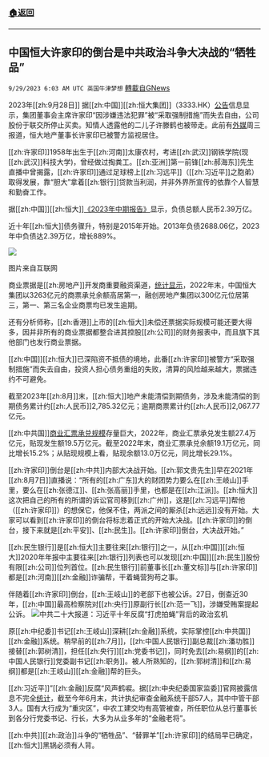 ###  [:house:返回](README.md)
---


## 中国恒大许家印的倒台是中共政治斗争大决战的“牺牲品”
`9/29/2023 6:03 AM UTC 英国牛津梦想` [轉載自GNews](https://gnews.org/articles/1755286)

2023年[[zh:9月28日]] 据[[zh:中国]][[zh:恒大集团]]（3333.HK）[公告](https://doc.irasia.com/listco/hk/evergrande/announcement/ca230928.pdf)信息显示，集团董事会主席许家印“因涉嫌违法犯罪”被“采取强制措施”而失去自由，公司股份于联交所停止买卖。知情人透露他的二儿子许滕鹤也被带走。此前有[外媒](https://www.reuters.com/markets/asia/evergrande-shares-set-open-down-38-amid-uncertainty-over-debt-revamp-plan-2023-09-27/)周三报道，恒大地产董事长许家印已被警方监视居住。

[[zh:许家印]]1958年出生于[[zh:河南]]太康农村，考进[[zh:武汉]]钢铁学院(现[[zh:武汉]]科技大学)，曾经做过掏粪工。[[zh:亚洲]]第一前锋[[zh:郝海东]]先生直播中曾揭露，[[zh:许家印]]通过足球榜上[[zh:习远平]]（[[zh:习近平]]之胞弟）取得发展，靠“胆大”拿着[[zh:银行]]贷款当利润，并非外界所宣传的依靠个人智慧和勤奋工作。

据[[zh:中国]][[zh:恒大]][《2023年中期报告》](https://doc.irasia.com/listco/hk/evergrande/interim/2023/intrepc.pdf)显示，负债总额人民币2.39万亿。

近十年[[zh:恒大]]债务骤升，特别是2015年开始。2013年负债2688.06亿，2023年中负债达2.39万亿，增长889%。

![](https://lh5.googleusercontent.com/b8fX3z9SidmPgBz-0TKw29Pf_OKVKU6IFOsKHKIfIX-cbQs5NOSpUZQWwb6O7uAnFNiVS-71mLBE3bq3-4SlDO8VcP5e8hUM4HcL92ZOjSJ76_MZaLARqtKZdrPpYpUN-v847nAdKFpYJ6naWA74RQA)

图片来自互联网

商业票据是[[zh:房地产]]开发商重要融资渠道，[统计显示](https://www.sohu.com/a/684701026\_120266385)，2022年末，中国恒大集团以3263亿元的商票承兑余额高居第一，融创房地产集团以300亿元位居第三，第一、第三名企业商票均已发生逾期。

还有分析师称，[[zh:香港]]上市的[[zh:恒大]]未偿还票据实际规模可能还要大得多，因并非所有的商业票据都整合进其控股[[zh:公司]]的财务报表中，而且旗下其他部门也发行商业票据。

[[zh:中国]][[zh:恒大]]已深陷资不抵债的境地，此番[[zh:许家印]]被警方“采取强制措施”而失去自由，投资人担心债务重组的失败，清算的风险越来越大，票据违约不可避免。

截至2023年[[zh:8月]]末，[[zh:恒大]]地产未能清偿到期债务，涉及未能清偿的到期债务累计约[[zh:人民币]]2,785.32亿元；逾期商票累计约[[zh:人民币]]2,067.77亿元。

[[zh:中共国]][商业汇票承兑规模](https://www.21jingji.com/article/20230426/herald/21c605e5dbee1a7607e8bba0fa5be75a.html)存量巨大，2022年，商业汇票承兑发生额27.4万亿元，贴现发生额19.5万亿元。截至2022年末，商业汇票承兑余额19.1万亿元，同比增长15.2%；从贴现规模上看，贴现余额13.0万亿元，同比增长29.1%。

[[zh:许家印]]倒台是[[zh:中共]]内部大决战开始。[[zh:郭文贵先生]]早在2021年[[zh:8月7日]]直播说：“所有的[[zh:广东]]大的财团势力要么在[[zh:王岐山]]手里，要么在[[zh:张德江]]、[[zh:张高丽]]手里，也都是在[[zh:江派]]。[[zh:恒大]]这次把自己的所有的所谓的诉讼官司移到[[zh:广州]]，这是[[zh:习远平]]帮他（[[zh:许家印]]）的想保它，他保不住，两派之间的厮杀[[zh:远远]]没有开始。大家可以看到[[zh:许家印]]的倒台将标志着正式的开始大决战。[[zh:许家印]]的倒台，接下来就是[[zh:平安]]、[[zh:民生]]。[[zh:许家印]]倒台，大决战开始。”

[[zh:民生银行]]是[[zh:恒大]]主要往来[[zh:银行]]之一，从[[zh:中国]][[zh:恒大]]2020年年报中主要往来[[zh:银行]]列表也可以发现[[zh:中国]][[zh:民生]]股份有限[[zh:公司]]位列首位。[[zh:民生银行]]前董事长[[zh:董文标]]与[[zh:许家印]]都是[[zh:河南]][[zh:金融]]诈骗帮，干着蝇营狗苟之事。

伴随着[[zh:许家印]]倒台，[[zh:王岐山]]的老部下也被公诉。27日，倒查近30年，[[zh:中国]]最高检察院对[[zh:央行]]原副行长[[zh:范一飞]]，涉嫌受贿案提起公诉。
![中共二十大报道：习近平十年反腐“打虎拍蝇”背后的政治玄机](https://encrypted-tbn0.gstatic.com/images?q=tbn:ANd9GcQYJeMAaiMqUDoRNGEFogORu_A6TkSBmOjQDg&usqp=CAU)

原[[zh:中纪委]]书记[[zh:王岐山]]深耕[[zh:金融]]系统，实际掌控[[zh:中共国]][[zh:金融]]系统。稍早前的[[zh:7月]]，[[zh:中国人民银行]]副总裁[[zh:潘功胜]]接替[[zh:郭树清]]，担任[[zh:央行]][[zh:党委书记]]，同时免去[[zh:易纲]]的[[zh:中国人民银行]]党委副书记[[zh:职务]]。被人所熟知的，[[zh:郭树清]]和[[zh:易纲]]都是[[zh:王岐山]][[zh:金融]]帮的巨头。

[[zh:习近平]]”[[zh:金融]]反腐“风声鹤唳。据[[zh:中央纪委国家监委]]官网披露信息不完全[统计](https://www.21jingji.com/article/20230703/herald/679be6a39d332a00df5e0b2e20c3182d.html)，截至今年6月末，共计执纪审查金融系统干部57人，其中中管干部3人。国有大行成为“重灾区”，中农工建交均有高管被查，所任职位从总行董事长到各分行党委书记、行长，大多为从业多年的“金融老将”。

[[zh:中共]][[zh:政治]]斗争的“牺牲品”、“替罪羊”[[zh:许家印]]的结局早已确定，[[zh:恒大]]黑锅必须有人背。


